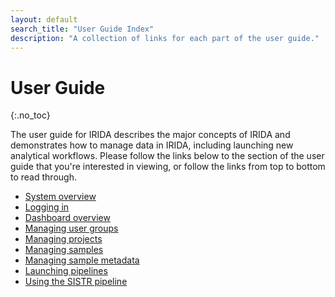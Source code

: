 ```yaml
---
layout: default
search_title: "User Guide Index"
description: "A collection of links for each part of the user guide."
---
```


User Guide
==========
{:.no_toc}

The user guide for IRIDA describes the major concepts of IRIDA and demonstrates how to manage data in IRIDA, including launching new analytical workflows. Please follow the links below to the section of the user guide that you're interested in viewing, or follow the links from top to bottom to read through.

* [System overview](system-overview/)
* [Logging in](login/)
* [Dashboard overview](dashboard/)
* [Managing user groups](user-groups/)
* [Managing projects](project/)
* [Managing samples](samples/)
* [Managing sample metadata](sample-metadata/)
* [Launching pipelines](pipelines/)
* [Using the SISTR pipeline](sistr/)
